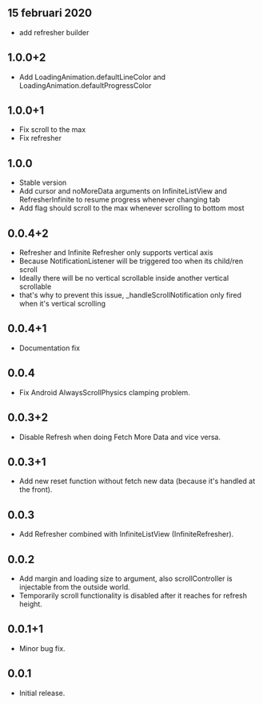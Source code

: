 ## 15 februari 2020

* add refresher builder

## 1.0.0+2

* Add LoadingAnimation.defaultLineColor and LoadingAnimation.defaultProgressColor

## 1.0.0+1

* Fix scroll to the max
* Fix refresher

## 1.0.0

* Stable version
* Add cursor and noMoreData arguments on InfiniteListView and RefresherInfinite to resume progress whenever changing tab
* Add flag should scroll to the max whenever scrolling to bottom most

## 0.0.4+2

* Refresher and Infinite Refresher only supports vertical axis
* Because NotificationListener<ScrollNotification> will be triggered too when its child/ren scroll
* Ideally there will be no vertical scrollable inside another vertical scrollable
* that's why to prevent this issue, _handleScrollNotification only fired when it's vertical scrolling

## 0.0.4+1

* Documentation fix

## 0.0.4

* Fix Android AlwaysScrollPhysics clamping problem.

## 0.0.3+2

* Disable Refresh when doing Fetch More Data and vice versa.

## 0.0.3+1

* Add new reset function without fetch new data (because it's handled at the front).

## 0.0.3

* Add Refresher combined with InfiniteListView (InfiniteRefresher).

## 0.0.2

* Add margin and loading size to argument, also scrollController is injectable from the outside world.
* Temporarily scroll functionality is disabled after it reaches for refresh height.

## 0.0.1+1

* Minor bug fix.

## 0.0.1

* Initial release.
